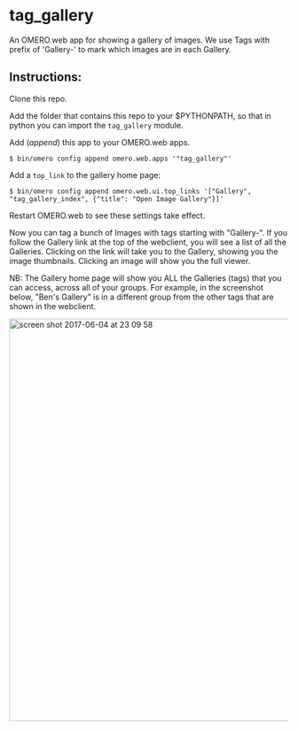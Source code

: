 # tag_gallery
An OMERO.web app for showing a gallery of images.
We use Tags with prefix of 'Gallery-' to mark which
images are in each Gallery.


## Instructions:

Clone this repo.

Add the folder that contains this repo to your $PYTHONPATH,
so that in python you can import the ```tag_gallery``` module.

Add (*append*) this app to your OMERO.web apps.

	$ bin/omero config append omero.web.apps '"tag_gallery"'

Add a ```top_link``` to the gallery home page:

	$ bin/omero config append omero.web.ui.top_links '["Gallery", "tag_gallery_index", {"title": "Open Image Gallery"}]'

Restart OMERO.web to see these settings take effect.

Now you can tag a bunch of Images with tags starting with "Gallery-".
If you follow the Gallery link at the top of the webclient, you will see a list of all the
Galleries.
Clicking on the link will take you to the Gallery, showing you the image thumbnails.
Clicking an image will show you the full viewer.

NB: The Gallery home page will show you ALL the Galleries (tags) that you can access,
across all of your groups. For example, in the screenshot below, "Ben's Gallery" is
in a different group from the other tags that are shown in the webclient.


<img width="727" alt="screen shot 2017-06-04 at 23 09 58" src="https://cloud.githubusercontent.com/assets/900055/26765863/c9dcdd0e-497c-11e7-818a-84bb57b62e82.png">

